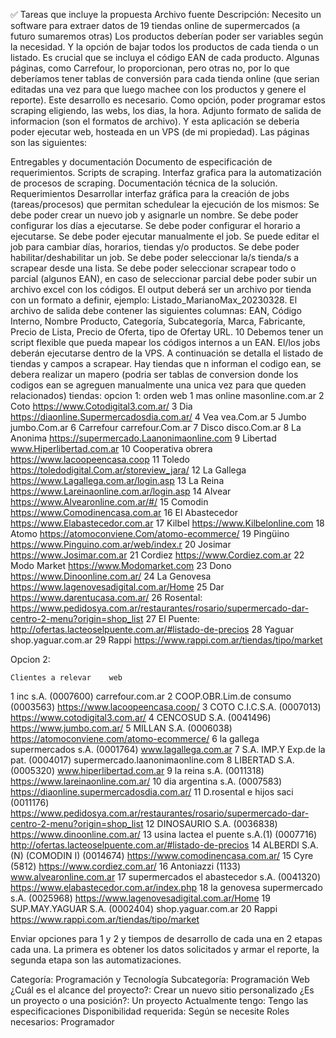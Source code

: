 
 ✅
Tareas que incluye la propuesta
Archivo fuente
Descripción:
Necesito un software para extraer datos de 19 tiendas online de supermercados (a futuro sumaremos otras) 
 Los productos deberían poder ser variables según la necesidad. Y la opción de bajar todos los productos de
 cada tienda o un listado. Es crucial que se incluya el código EAN de cada producto. Algunas páginas, como Carrefour,
 lo proporcionan, pero otras no, por lo que deberíamos tener tablas de conversión para cada tienda online (que serian editadas una vez para que luego machee 
 con los productos y genere el reporte). Este desarrollo es necesario.
Como opción, poder programar estos scraping eligiendo, las webs, los dias, la hora. 
 Adjunto formato de salida de informacion (son el formatos de archivo). Y esta aplicación se deberia poder ejecutar web,
 hosteada en un VPS (de mi propiedad). Las páginas son las siguientes:

Entregables y
documentación
Documento de especificación de requerimientos.
Scripts de scraping.
Interfaz grafica para la automatización de procesos de
scraping.
Documentación técnica de la solución.
Requerimientos
Desarrollar interfaz gráfica para la creación de jobs
(tareas/procesos) que permitan schedulear la ejecución de
los mismos:
Se debe poder crear un nuevo job y asignarle un nombre.
Se debe poder configurar los días a ejecutarse.
Se debe poder configurar el horario a ejecutarse.
Se debe poder ejecutar manualmente el job.
Se puede editar el job para cambiar días, horarios, tiendas
y/o productos.
Se debe poder habilitar/deshabilitar un job.
Se debe poder seleccionar la/s tienda/s a scrapear desde
una lista.
Se debe poder seleccionar scrapear todo o parcial
(algunos EAN), en caso de seleccionar parcial debe poder
subir un archivo excel con los códigos.
El output deberá ser un archivo por tienda con un formato
a definir, ejemplo: Listado_MarianoMax_20230328.
El archivo de salida debe contener las siguientes columnas:
EAN, Código Interno, Nombre Producto, Categoría,
Subcategoría, Marca, Fabricante, Precio de Lista, Precio de
Oferta, tipo de Ofertay URL.
10
Debemos tener un script flexible que pueda mapear los
códigos internos a un EAN.
El/los jobs deberán ejecutarse dentro de la VPS.
A continuación se detalla el listado de tiendas y campos a
scrapear.
Hay tiendas que n informan el codigo ean, se debera realizar un mapero (podria ser tablas de conversion donde los codigos ean se agreguen manualmente una unica vez para que queden relacionados)
tiendas:
opcion 1:     orden    web
1    mas online    masonline.com.ar
2    Coto    https://www.Cotodigital3.com.ar/
3    Dia    https://diaonline.Supermercadosdia.com.ar/
4    Vea    vea.Com.ar
5    Jumbo    jumbo.Com.ar
6    Carrefour    carrefour.Com.ar
7    Disco    disco.Com.ar
8    La Anonima    https://supermercado.Laanonimaonline.com
9    Libertad    www.Hiperlibertad.com.ar
10    Cooperativa obrera    https://www.lacoopeencasa.coop
11    Toledo    https://toledodigital.Com.ar/storeview_jara/
12    La Gallega    https://www.Lagallega.com.ar/login.asp
13    La Reina    https://www.Lareinaonline.com.ar/login.asp
14    Alvear    https://www.Alvearonline.com.ar/#/
15    Comodin    https://www.Comodinencasa.com.ar
16    El Abastecedor    https://www.Elabastecedor.com.ar
17    Kilbel    https://www.Kilbelonline.com
18    Atomo    https://atomoconviene.Com/atomo-ecommerce/
19    Pingüino    https://www.Pinguino.com.ar/web/index.r
20    Josimar    https://www.Josimar.com.ar
21    Cordiez    https://www.Cordiez.com.ar
22    Modo Market    https://www.Modomarket.com
23    Dono    https://www.Dinoonline.com.ar/
24    La Genovesa    https://www.lagenovesadigital.com.ar/Home
25    Dar    https://www.darentucasa.com.ar/
26    Rosental:    https://www.pedidosya.com.ar/restaurantes/rosario/supermercado-dar-centro-2-menu?origin=shop_list
27    El Puente:    http://ofertas.lacteoselpuente.com.ar/#listado-de-precios
28    Yaguar    shop.yaguar.com.ar
29 Rappi https://www.rappi.com.ar/tiendas/tipo/market


Opcion 2:

    Clientes a relevar    web
1    inc s.A. (0007600)    carrefour.com.ar
2    COOP.OBR.Lim.de consumo (0003563)    https://www.lacoopeencasa.coop/
3    COTO C.I.C.S.A. (0007013)    https://www.cotodigital3.com.ar/
4    CENCOSUD S.A. (0041496)    https://www.jumbo.com.ar/
5    MILLAN S.A. (0006038)    https://atomoconviene.com/atomo-ecommerce/
6    la gallega supermercados s.A. (0001764)    www.lagallega.com.ar
7    S.A. IMP.Y Exp.de la pat. (0004017)    supermercado.laanonimaonline.com
8    LIBERTAD S.A. (0005320)    www.hiperlibertad.com.ar
9    la reina s.A. (0011318)    https://www.lareinaonline.com.ar/
10    dia argentina s.A. (0007583)    https://diaonline.supermercadosdia.com.ar/
11    D.rosental e hijos saci (0011176)    https://www.pedidosya.com.ar/restaurantes/rosario/supermercado-dar-centro-2-menu?origin=shop_list
12    DINOSAURIO S.A. (0036838)    https://www.dinoonline.com.ar/
13    usina lactea el puente s.A.(1) (0007716)    http://ofertas.lacteoselpuente.com.ar/#listado-de-precios
14    ALBERDI S.A.(N) (COMODIN I) (0014674)    https://www.comodinencasa.com.ar/
15    Cyre (5812)    https://www.cordiez.com.ar/
16    Antoniazzi (1133)    www.alvearonline.com.ar
17    supermercados el abastecedor s.A. (0041320)    https://www.elabastecedor.com.ar/index.php
18    la genovesa supermercado s.A. (0025968)    https://www.lagenovesadigital.com.ar/Home
19    SUP.MAY.YAGUAR S.A. (0002404)    shop.yaguar.com.ar
20 Rappi https://www.rappi.com.ar/tiendas/tipo/market


Enviar opciones para 1 y 2 y tiempos de desarrollo de cada una en 2 etapas cada una. La primera es obtener los datos solicitados y armar el reporte, la segunda etapa son las automatizaciones.

Categoría: Programación y Tecnología
Subcategoría: Programación Web
¿Cuál es el alcance del proyecto?: Crear un nuevo sitio personalizado
¿Es un proyecto o una posición?: Un proyecto
Actualmente tengo: Tengo las especificaciones
Disponibilidad requerida: Según se necesite
Roles necesarios: Programador


